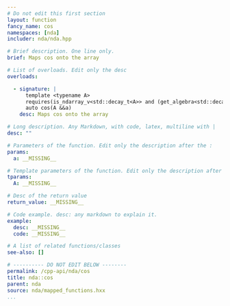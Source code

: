 ```yaml
---
# Do not edit this first section
layout: function
fancy_name: cos
namespaces: [nda]
includer: nda/nda.hpp

# Brief description. One line only.
brief: Maps cos onto the array

# List of overloads. Edit only the desc
overloads:

  - signature: |
      template <typename A>
      requires(is_ndarray_v<std::decay_t<A>> and (get_algebra<std::decay_t<A>> != 'M'))
      auto cos(A &&a)
    desc: Maps cos onto the array

# Long description. Any Markdown, with code, latex, multiline with |
desc: ""

# Parameters of the function. Edit only the description after the :
params:
  a: __MISSING__

# Template parameters of the function. Edit only the description after the :
tparams:
  A: __MISSING__

# Desc of the return value
return_value: __MISSING__

# Code example. desc: any markdown to explain it.
example:
  desc: __MISSING__
  code: __MISSING__

# A list of related functions/classes
see-also: []

# ---------- DO NOT EDIT BELOW --------
permalink: /cpp-api/nda/cos
title: nda::cos
parent: nda
source: nda/mapped_functions.hxx
...
```


